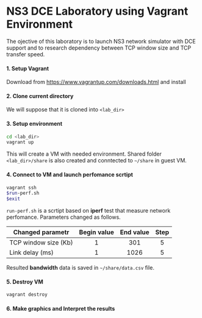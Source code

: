 # NS3 DCE Laboratory using Vagrant Environment
The ojective of this laboratory is to launch NS3 network simulator with DCE support and to research dependency
between TCP window size and TCP transfer speed.

#### 1.  Setup Vagrant

Download from https://www.vagrantup.com/downloads.html and install

#### 2.  Clone current directory

We will suppose that it is cloned into ```<lab_dir>```

#### 3. Setup environment
```bash
cd <lab_dir>
vagrant up
```
This will create a VM with needed environment.
Shared folder ```<lab_dir>/share``` is also created and conntected to ```~/share``` in guest VM.
#### 4. Connect to VM and launch perfomance scrtipt
```bash
vagrant ssh
$run-perf.sh
$exit
```

```run-perf.sh``` is a scrtipt based on **iperf** test that measure network perfomance.
Parameters changed as follows.

|Changed parametr     | Begin value | End value | Step |
|-------------------- |:-----------:|:---------:|:----:|
|TCP window size (Kb) | 1 			| 301 		| 5    |
|Link delay (ms) 	  | 1 			| 1026 		| 5    |

Resulted **bandwidth** data is saved in ```~/share/data.csv``` file.


#### 5. Destroy VM

```bash 
vagrant destroy
```

#### 6. Make graphics and Interpret the results
